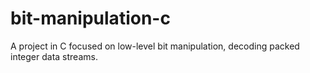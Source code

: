 # bit-manipulation-c
A project in C focused on low-level bit manipulation, decoding packed integer data streams.
